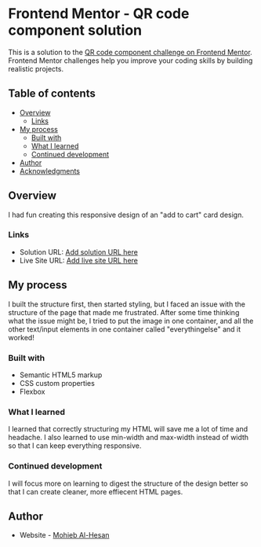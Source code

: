 # Frontend Mentor - QR code component solution

This is a solution to the [QR code component challenge on Frontend Mentor](https://www.frontendmentor.io/challenges/qr-code-component-iux_sIO_H). Frontend Mentor challenges help you improve your coding skills by building realistic projects. 

## Table of contents

- [Overview](#overview)
  - [Links](#links)
- [My process](#my-process)
  - [Built with](#built-with)
  - [What I learned](#what-i-learned)
  - [Continued development](#continued-development)
- [Author](#author)
- [Acknowledgments](#acknowledgments)


## Overview
  I had fun creating this responsive design of an "add to cart" card design.
  
### Links
  - Solution URL: [Add solution URL here](https://github.com/dev-mohieb/QR-code-challenge)
  - Live Site URL: [Add live site URL here](https://mohieb-qr-code-challenge.netlify.app/)

## My process
  I built the structure first, then started styling, but I faced an issue with the structure of the page that made me frustrated. After some time thinking what the issue might be, I tried to put the image in one container, and all the other text/input elements in one container called "everythingelse" and it worked!

### Built with
  - Semantic HTML5 markup
  - CSS custom properties
  - Flexbox

### What I learned
  I learned that correctly structuring my HTML will save me a lot of time and headache. I also learned to use min-width and max-width instead of width so that I can keep everything responsive.

### Continued development
  I will focus more on learning to digest the structure of the design better so that I can create cleaner, more effiecent HTML pages.

## Author
  - Website - [Mohieb Al-Hesan](mohieb-portfolio.netlify.app)